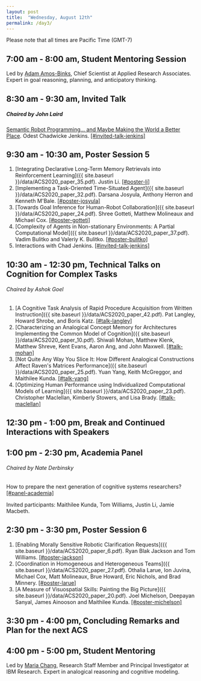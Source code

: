 ```yaml
---
layout: post
title:  "Wednesday, August 12th"
permalink: /day3/
---
```


Please note that all times are Pacific Time (GMT-7)

7:00 am - 8:00 am, Student Mentoring Session
----
Led by [Adam Amos-Binks](https://www.linkedin.com/in/adam-amos-binks/), Chief Scientist at Applied Research Associates. Expert in goal reasoning, planning, and anticipatory thinking.

8:30 am - 9:30 am, Invited Talk
----

##### Chaired by John Laird

[Semantic Robot Programming... and Maybe Making the World a Better Place](https://advancesincognitivesystems.github.io/acs/speakers/chad_jenkins/). Odest Chadwicke Jenkins. [[#invited-talk-jenkins]](https://acs-2020.slack.com/archives/C018B898XN1)


9:30 am - 10:30 am, Poster Session 5
----

1. [Integrating Declarative Long-Term Memory Retrievals into Reinforcement Learning]({{ site.baseurl }}/data/ACS2020_paper_35.pdf). Justin Li. [[#poster-li]](https://acs-2020.slack.com/archives/C017XSTD8MD)
2. [Implementing a Task-Oriented Time-Situated Agent]({{ site.baseurl }}/data/ACS2020_paper_32.pdf). Darsana Josyula, Anthony Herron and Kenneth M'Bale. [[#poster-josyula]](https://acs-2020.slack.com/archives/C018B8A88LV)
3. [Towards Goal Inference for Human-Robot Collaboration]({{ site.baseurl }}/data/ACS2020_paper_24.pdf). Shree Gotteti, Matthew Molineaux and Michael Cox. [[#poster-gotteti]](https://acs-2020.slack.com/archives/C018CK8BURY)
4. [Complexity of Agents in Non-stationary Environments: A Partial Computational Model]({{ site.baseurl }}/data/ACS2020_paper_37.pdf). Vadim Bulitko and Valeriy K. Bulitko. [[#poster-bulitko]](https://acs-2020.slack.com/archives/C0192EK50F2)
5. Interactions with Chad Jenkins. [[#invited-talk-jenkins]](https://acs-2020.slack.com/archives/C018B898XN1)

10:30 am - 12:30 pm, Technical Talks on Cognition for Complex Tasks
----
###### Chaired by Ashok Goel

1. [A Cognitive Task Analysis of Rapid Procedure Acquisition from Written Instruction]({{ site.baseurl }}/data/ACS2020_paper_42.pdf). Pat Langley, Howard Shrobe, and Boris Katz. [[#talk-langley]](https://acs-2020.slack.com/archives/C018CK9710S)
2. [Characterizing an Analogical Concept Memory for Architectures Implementing the Common Model of Cognition]({{ site.baseurl }}/data/ACS2020_paper_10.pdf). Shiwali Mohan, Matthew Klenk, Matthew Shreve, Kent Evans, Aaron Ang, and John Maxwell. [[#talk-mohan]](https://acs-2020.slack.com/archives/C018JJBKPM2)
3. [Not Quite Any Way You Slice It: How Different Analogical Constructions Affect Raven's Matrices Performance]({{ site.baseurl }}/data/ACS2020_paper_25.pdf). Yuan Yang, Keith McGreggor, and Maithilee Kunda. [[#talk-yang]](https://acs-2020.slack.com/archives/C0192EKT8QG)
4. [Optimizing Human Performance using Individualized Computational Models of Learning]({{ site.baseurl }}/data/ACS2020_paper_23.pdf). Christopher Maclellan, Kimberly Stowers, and Lisa Brady. [[#talk-maclellan]](https://acs-2020.slack.com/archives/C018B8C38AZ)

12:30 pm - 1:00 pm, Break and Continued Interactions with Speakers
----

1:00 pm - 2:30 pm, Academia Panel
----

###### Chaired by Nate Derbinsky

How to prepare the next generation of cognitive systems researchers? [[#panel-academia]](https://acs-2020.slack.com/archives/C018CK5TG02)

Invited participants: Maithilee Kunda, Tom Williams, Justin Li, Jamie Macbeth. 


2:30 pm - 3:30 pm, Poster Session 6
----
1. [Enabling Morally Sensitive Robotic Clarification Requests]({{ site.baseurl }}/data/ACS2020_paper_6.pdf). Ryan Blak Jackson and Tom Williams. [[#poster-jackson]](https://acs-2020.slack.com/archives/C018JQSQYTE)
2. [Coordination in Homogeneous and Heterogeneous Teams]({{ site.baseurl }}/data/ACS2020_paper_27.pdf). Othalia Larue, Ion Juvina, Michael Cox, Matt Molineaux, Brue Howard, Eric Nichols, and Brad Minnery. [[#poster-larue]](https://acs-2020.slack.com/archives/C018T946X41)
3. [A Measure of Visuospatial Skills: Painting the Big Picture]({{ site.baseurl }}/data/ACS2020_paper_20.pdf).	Joel Michelson, Deepayan Sanyal, James Ainooson and Maithilee Kunda. [[#poster-michelson]](https://acs-2020.slack.com/archives/C0185T8HX8W)

3:30 pm - 4:00 pm, Concluding Remarks and Plan for the next ACS
----

4:00 pm - 5:00 pm, Student Mentoring
----

Led by [Maria Chang](https://researcher.watson.ibm.com/researcher/view.php?person=ibm-Maria.Chang), Research Staff Member and Principal Investigator at IBM Research. Expert in analogical reasoning and cognitive modeling.
